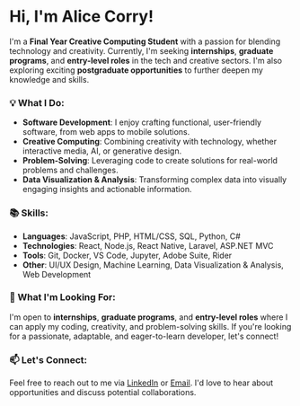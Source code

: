 # Hi, I'm Alice Corry!

I'm a **Final Year Creative Computing Student** with a passion for blending technology and creativity. Currently, I'm seeking **internships**, **graduate programs**, and **entry-level roles** in the tech and creative sectors. I'm also exploring exciting **postgraduate opportunities** to further deepen my knowledge and skills.

### 💡 What I Do:
- **Software Development**: I enjoy crafting functional, user-friendly software, from web apps to mobile solutions.
- **Creative Computing**: Combining creativity with technology, whether interactive media, AI, or generative design.
- **Problem-Solving**: Leveraging code to create solutions for real-world problems and challenges.
- **Data Visualization & Analysis**: Transforming complex data into visually engaging insights and actionable information.

### 📚 Skills:
- **Languages**: JavaScript, PHP, HTML/CSS, SQL, Python, C#
- **Technologies**: React, Node.js, React Native, Laravel, ASP.NET MVC
- **Tools**: Git, Docker, VS Code, Jupyter, Adobe Suite, Rider
- **Other**: UI/UX Design, Machine Learning, Data Visualization & Analysis, Web Development

### 🚀 What I'm Looking For:
I'm open to **internships**, **graduate programs**, and **entry-level roles** where I can apply my coding, creativity, and problem-solving skills. If you're looking for a passionate, adaptable, and eager-to-learn developer, let's connect!

### 📫 Let's Connect:
Feel free to reach out to me via [LinkedIn](linkedin.com/in/alice-corry) or [Email](alicecorry@icloud.com). I'd love to hear about opportunities and discuss potential collaborations.
